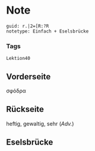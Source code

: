 # Note
```
guid: r.|2=[R:?R
notetype: Einfach + Eselsbrücke
```

### Tags
```
Lektion40
```

## Vorderseite
σφόδρα

## Rückseite
heftig, gewaltig, sehr (<i>Adv.</i>)

## Eselsbrücke

